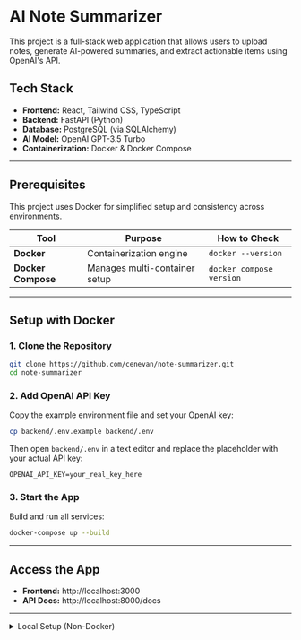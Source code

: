 # AI Note Summarizer

This project is a full-stack web application that allows users to upload notes, generate AI-powered summaries, and extract actionable items using OpenAI's API.

## Tech Stack

- **Frontend:** React, Tailwind CSS, TypeScript
- **Backend:** FastAPI (Python)
- **Database:** PostgreSQL (via SQLAlchemy)
- **AI Model:** OpenAI GPT-3.5 Turbo
- **Containerization:** Docker & Docker Compose

---

## Prerequisites

This project uses Docker for simplified setup and consistency across environments.

| Tool               | Purpose                          | How to Check                 |
|--------------------|----------------------------------|------------------------------|
| **Docker**         | Containerization engine          | `docker --version`           |
| **Docker Compose** | Manages multi-container setup    | `docker compose version`     |


---

## Setup with Docker

### 1. Clone the Repository

```bash
git clone https://github.com/cenevan/note-summarizer.git
cd note-summarizer
```

### 2. Add OpenAI API Key

Copy the example environment file and set your OpenAI key:

```bash
cp backend/.env.example backend/.env
```

Then open `backend/.env` in a text editor and replace the placeholder with your actual API key:

```
OPENAI_API_KEY=your_real_key_here
```

### 3. Start the App

Build and run all services:

```bash
docker-compose up --build
```

---

## Access the App

- **Frontend:** http://localhost:3000  
- **API Docs:** http://localhost:8000/docs

---

<details>
<summary>Local Setup (Non-Docker)</summary>

### Prerequisites

Before using manual setup, ensure the following tools are installed:

| Tool             | Purpose                                      | How to Check            |
|------------------|----------------------------------------------|-------------------------|
| **Python 3.x**   | Backend runtime & virtual environment         | `python3 --version`     |
| **pip**          | Install Python packages (`requirements.txt`) | `pip --version`         |
| **Node.js & npm**| Frontend package manager                     | `npm --version`         |
| **make**         | Runs setup/dev tasks via `Makefile`          | `make --version`        |

> Windows users can install `make` using [WSL](https://learn.microsoft.com/en-us/windows/wsl/) or Git Bash.

### Add OpenAI API Key

Follow step 2 from above.

### Backend Setup

```bash
cd backend
make setup
make run
```

### Frontend Setup

Open a new terminal window and run:

```bash
cd frontend
make install
make build
make start
```

---

## Access the App

- **Frontend:** http://localhost:5173  
- **API Docs:** http://localhost:8000/docs

---

</details>